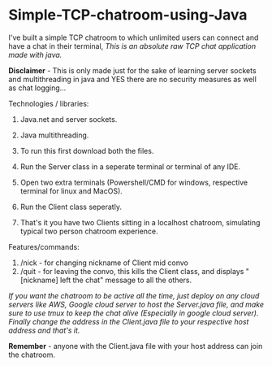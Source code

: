 # Simple-TCP-chatroom-using-Java
I've built a simple TCP chatroom to which unlimited users can connect and have a chat in their terminal, *This is an absolute raw TCP chat application made with java.*

**Disclaimer** - This is only made just for the sake of learning server sockets and multithreading in java and YES there are no security measures as well as chat logging...

Technologies / libraries: 
1. Java.net and server sockets.
2. Java multithreading.

1. To run this first download both the files.
2. Run the Server class in a seperate terminal or terminal of any IDE.
3. Open two extra terminals (Powershell/CMD for windows, respective terminal for linux and MacOS).
4. Run the Client class seperatly.
5. That's it you have two Clients sitting in a localhost chatroom, simulating typical two person chatroom experience.

Features/commands:
1. /nick - for changing nickname of Client mid convo
2. /quit - for leaving the convo, this kills the Client class, and displays "[nickname] left the chat" message to all the others.

*If you want the chatroom to be active all the time, just deploy on any cloud servers like AWS, Google cloud server to host the Server.java file, and make sure to use tmux to keep the chat alive (Especially in google cloud server).
Finally change the address in the Client.java file to your respective host address and that's it.*

**Remember** - anyone with the Client.java file with your host address can join the chatroom.
